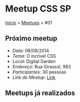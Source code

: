Meetup CSS SP
======

[Início](../README.md) > [Meetups](../meetups.md) > #01

## Próximo meetup

* *Data:* 08/08/2014
* *Tema*: O incrível CSS
* *Local:* Digital Garden
* *Endereço*: Rua Girassol, 983
* *Participantes*: 30 pessoas
* *Link do Meetup*: [Link](http://www.meetup.com/CSS-Brasil/events/194761202/) 

## Meetups já realizados
